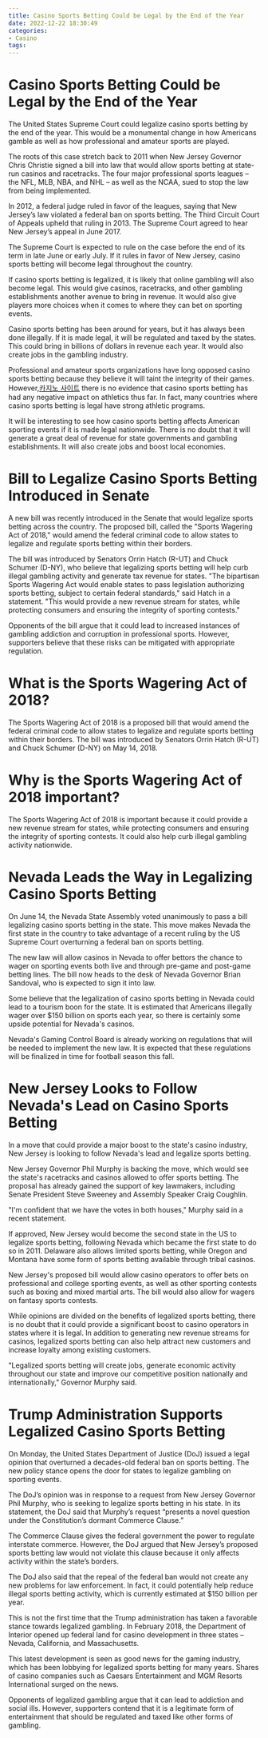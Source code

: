 ```yaml
---
title: Casino Sports Betting Could be Legal by the End of the Year
date: 2022-12-22 18:30:49
categories:
- Casino
tags:
---
```



#  Casino Sports Betting Could be Legal by the End of the Year

The United States Supreme Court could legalize casino sports betting by the end of the year. This would be a monumental change in how Americans gamble as well as how professional and amateur sports are played.

The roots of this case stretch back to 2011 when New Jersey Governor Chris Christie signed a bill into law that would allow sports betting at state-run casinos and racetracks. The four major professional sports leagues – the NFL, MLB, NBA, and NHL – as well as the NCAA, sued to stop the law from being implemented.

In 2012, a federal judge ruled in favor of the leagues, saying that New Jersey’s law violated a federal ban on sports betting. The Third Circuit Court of Appeals upheld that ruling in 2013. The Supreme Court agreed to hear New Jersey’s appeal in June 2017.

The Supreme Court is expected to rule on the case before the end of its term in late June or early July. If it rules in favor of New Jersey, casino sports betting will become legal throughout the country.

If casino sports betting is legalized, it is likely that online gambling will also become legal. This would give casinos, racetracks, and other gambling establishments another avenue to bring in revenue. It would also give players more choices when it comes to where they can bet on sporting events.

Casino sports betting has been around for years, but it has always been done illegally. If it is made legal, it will be regulated and taxed by the states. This could bring in billions of dollars in revenue each year. It would also create jobs in the gambling industry.

Professional and amateur sports organizations have long opposed casino sports betting because they believe it will taint the integrity of their games. However,[카지노 사이트](https://choegocasino.com/) there is no evidence that casino sports betting has had any negative impact on athletics thus far. In fact, many countries where casino sports betting is legal have strong athletic programs.

It will be interesting to see how casino sports betting affects American sporting events if it is made legal nationwide. There is no doubt that it will generate a great deal of revenue for state governments and gambling establishments. It will also create jobs and boost local economies.

#  Bill to Legalize Casino Sports Betting Introduced in Senate

A new bill was recently introduced in the Senate that would legalize sports betting across the country. The proposed bill, called the "Sports Wagering Act of 2018," would amend the federal criminal code to allow states to legalize and regulate sports betting within their borders.

The bill was introduced by Senators Orrin Hatch (R-UT) and Chuck Schumer (D-NY), who believe that legalizing sports betting will help curb illegal gambling activity and generate tax revenue for states. "The bipartisan Sports Wagering Act would enable states to pass legislation authorizing sports betting, subject to certain federal standards," said Hatch in a statement. "This would provide a new revenue stream for states, while protecting consumers and ensuring the integrity of sporting contests."

Opponents of the bill argue that it could lead to increased instances of gambling addiction and corruption in professional sports. However, supporters believe that these risks can be mitigated with appropriate regulation.

 # What is the Sports Wagering Act of 2018?

The Sports Wagering Act of 2018 is a proposed bill that would amend the federal criminal code to allow states to legalize and regulate sports betting within their borders. The bill was introduced by Senators Orrin Hatch (R-UT) and Chuck Schumer (D-NY) on May 14, 2018.

# Why is the Sports Wagering Act of 2018 important?

The Sports Wagering Act of 2018 is important because it could provide a new revenue stream for states, while protecting consumers and ensuring the integrity of sporting contests. It could also help curb illegal gambling activity nationwide.

#  Nevada Leads the Way in Legalizing Casino Sports Betting

On June 14, the Nevada State Assembly voted unanimously to pass a bill legalizing casino sports betting in the state. This move makes Nevada the first state in the country to take advantage of a recent ruling by the US Supreme Court overturning a federal ban on sports betting.

The new law will allow casinos in Nevada to offer bettors the chance to wager on sporting events both live and through pre-game and post-game betting lines. The bill now heads to the desk of Nevada Governor Brian Sandoval, who is expected to sign it into law.

Some believe that the legalization of casino sports betting in Nevada could lead to a tourism boon for the state. It is estimated that Americans illegally wager over $150 billion on sports each year, so there is certainly some upside potential for Nevada's casinos.

Nevada's Gaming Control Board is already working on regulations that will be needed to implement the new law. It is expected that these regulations will be finalized in time for football season this fall.

#  New Jersey Looks to Follow Nevada's Lead on Casino Sports Betting

In a move that could provide a major boost to the state's casino industry, New Jersey is looking to follow Nevada's lead and legalize sports betting.

New Jersey Governor Phil Murphy is backing the move, which would see the state's racetracks and casinos allowed to offer sports betting. The proposal has already gained the support of key lawmakers, including Senate President Steve Sweeney and Assembly Speaker Craig Coughlin.

"I'm confident that we have the votes in both houses," Murphy said in a recent statement.

If approved, New Jersey would become the second state in the US to legalize sports betting, following Nevada which became the first state to do so in 2011. Delaware also allows limited sports betting, while Oregon and Montana have some form of sports betting available through tribal casinos.

New Jersey's proposed bill would allow casino operators to offer bets on professional and college sporting events, as well as other sporting contests such as boxing and mixed martial arts. The bill would also allow for wagers on fantasy sports contests.

While opinions are divided on the benefits of legalized sports betting, there is no doubt that it could provide a significant boost to casino operators in states where it is legal. In addition to generating new revenue streams for casinos, legalized sports betting can also help attract new customers and increase loyalty among existing customers.

"Legalized sports betting will create jobs, generate economic activity throughout our state and improve our competitive position nationally and internationally," Governor Murphy said.

#  Trump Administration Supports Legalized Casino Sports Betting

On Monday, the United States Department of Justice (DoJ) issued a legal opinion that overturned a decades-old federal ban on sports betting. The new policy stance opens the door for states to legalize gambling on sporting events.

The DoJ’s opinion was in response to a request from New Jersey Governor Phil Murphy, who is seeking to legalize sports betting in his state. In its statement, the DoJ said that Murphy’s request “presents a novel question under the Constitution’s dormant Commerce Clause.”

The Commerce Clause gives the federal government the power to regulate interstate commerce. However, the DoJ argued that New Jersey’s proposed sports betting law would not violate this clause because it only affects activity within the state’s borders.

The DoJ also said that the repeal of the federal ban would not create any new problems for law enforcement. In fact, it could potentially help reduce illegal sports betting activity, which is currently estimated at $150 billion per year.

This is not the first time that the Trump administration has taken a favorable stance towards legalized gambling. In February 2018, the Department of Interior opened up federal land for casino development in three states – Nevada, California, and Massachusetts.

This latest development is seen as good news for the gaming industry, which has been lobbying for legalized sports betting for many years. Shares of casino companies such as Caesars Entertainment and MGM Resorts International surged on the news.

Opponents of legalized gambling argue that it can lead to addiction and social ills. However, supporters contend that it is a legitimate form of entertainment that should be regulated and taxed like other forms of gambling.